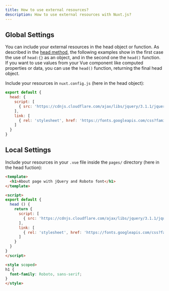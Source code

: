 ```yaml
---
title: How to use external resources?
description: How to use external resources with Nuxt.js?
---
```


## Global Settings

You can include your external resources in the head object or function.
As described in the [head method](https://nuxtjs.org/api/pages-head/), the following examples show in the first case the use of `head:{}` as an object, and in the second one the `head()` function. 
If you want to use values from your Vue component like computed properties or data, you can use the `head()` function, returning the final head object.

Include your resources in `nuxt.config.js` (here in the head object):

```js
export default {
  head: {
    script: [
      { src: 'https://cdnjs.cloudflare.com/ajax/libs/jquery/3.1.1/jquery.min.js' }
    ],
    link: [
      { rel: 'stylesheet', href: 'https://fonts.googleapis.com/css?family=Roboto&display=swap' }
    ]
  }
}
```

## Local Settings

Include your resources in your `.vue` file inside the `pages/` directory (here in the head fuction):

```html
<template>
  <h1>About page with jQuery and Roboto font</h1>
</template>

<script>
export default {
  head () {
    return {
      script: [
        { src: 'https://cdnjs.cloudflare.com/ajax/libs/jquery/3.1.1/jquery.min.js' }
      ],
      link: [
        { rel: 'stylesheet', href: 'https://fonts.googleapis.com/css?family=Roboto&display=swap' }
      ]
    }
  }
}
</script>

<style scoped>
h1 {
  font-family: Roboto, sans-serif;
}
</style>
```
